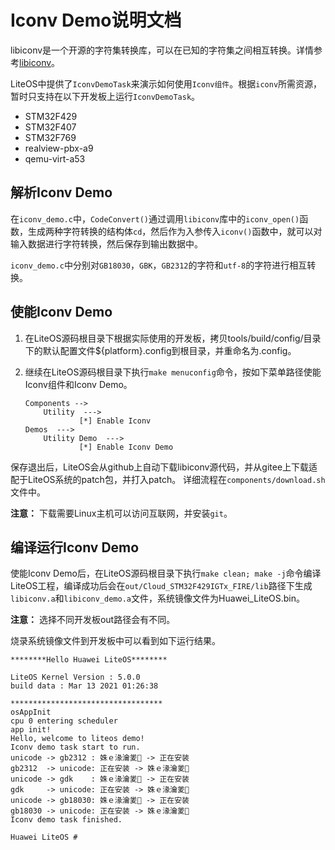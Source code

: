 # Iconv Demo说明文档

libiconv是一个开源的字符集转换库，可以在已知的字符集之间相互转换。详情参考<a href="https://github.com/winlibs/libiconv" target="_blank">libiconv</a>。

LiteOS中提供了`IconvDemoTask`来演示如何使用`Iconv组件`。根据`iconv`所需资源，暂时只支持在以下开发板上运行`IconvDemoTask`。
- STM32F429
- STM32F407
- STM32F769
- realview-pbx-a9
- qemu-virt-a53


## 解析Iconv Demo

在`iconv_demo.c`中，`CodeConvert()`通过调用`libiconv`库中的`iconv_open()`函数，生成两种字符转换的结构体`cd`，然后作为入参传入`iconv()`函数中，就可以对输入数据进行字符转换，然后保存到输出数据中。

`iconv_demo.c`中分别对`GB18030`，`GBK`，`GB2312`的字符和`utf-8`的字符进行相互转换。


## 使能Iconv Demo

1. 在LiteOS源码根目录下根据实际使用的开发板，拷贝tools/build/config/目录下的默认配置文件${platform}.config到根目录，并重命名为.config。

2. 继续在LiteOS源码根目录下执行`make menuconfig`命令，按如下菜单路径使能Iconv组件和Iconv Demo。

    ```
    Components -->
        Utility  --->
                [*] Enable Iconv
    Demos  --->
        Utility Demo  --->
                [*] Enable Iconv Demo
    ```

保存退出后，LiteOS会从github上自动下载libiconv源代码，并从gitee上下载适配于LiteOS系统的patch包，并打入patch。
详细流程在`components/download.sh`文件中。

**注意：** 下载需要Linux主机可以访问互联网，并安装`git`。


## 编译运行Iconv Demo

使能Iconv Demo后，在LiteOS源码根目录下执行`make clean; make -j`命令编译LiteOS工程，编译成功后会在`out/Cloud_STM32F429IGTx_FIRE/lib`路径下生成`libiconv.a`和`libiconv_demo.a`文件，系统镜像文件为Huawei_LiteOS.bin。

**注意：** 选择不同开发板out路径会有不同。

烧录系统镜像文件到开发板中可以看到如下运行结果。
```
********Hello Huawei LiteOS********

LiteOS Kernel Version : 5.0.0
build data : Mar 13 2021 01:26:38

**********************************
osAppInit
cpu 0 entering scheduler
app init!
Hello, welcome to liteos demo!
Iconv demo task start to run.
unicode -> gb2312 : 姝ｅ湪瀹夎 -> 正在安装
gb2312  -> unicode: 正在安装 -> 姝ｅ湪瀹夎
unicode -> gdk    : 姝ｅ湪瀹夎 -> 正在安装
gdk     -> unicode: 正在安装 -> 姝ｅ湪瀹夎
unicode -> gb18030: 姝ｅ湪瀹夎 -> 正在安装
gb18030 -> unicode: 正在安装 -> 姝ｅ湪瀹夎
Iconv demo task finished.

Huawei LiteOS #
```

